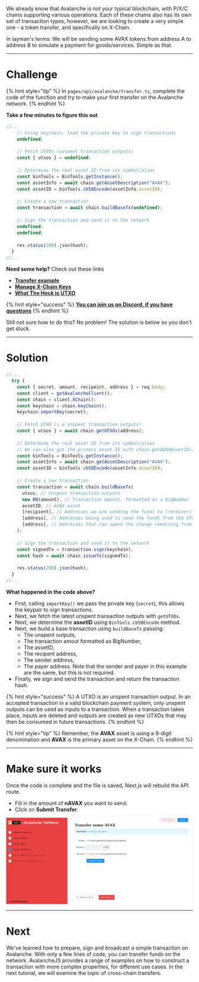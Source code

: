 We already know that Avalanche is not your typical blockchain, with P/X/C chains supporting various operations. Each of these chains also has its own set of transaction types, however, we are looking to create a very simple one - a token transfer, and specifically on X-Chain.

In layman's terms: We will be sending some AVAX tokens from address A to address B to simulate a payment for goods/services. Simple as that.

------------------------

# Challenge

{% hint style="tip" %}
In `pages/api/avalanche/transfer.ts`, complete the code of the function and try to make your first transfer on the Avalanche network. 
{% endhint %}

**Take a few minutes to figure this out**

```typescript
//...
    // Using keychain, load the private key to sign transactions
    undefined;

    // Fetch UTXOs (unspent transaction outputs)
    const { utxos } = undefined;

    // Determine the real asset ID from its symbol/alias
    const binTools = BinTools.getInstance();
    const assetInfo = await chain.getAssetDescription("AVAX");
    const assetID = binTools.cb58Encode(assetInfo.assetID);

    // Create a new transaction
    const transaction = await chain.buildBaseTx(undefined);

    // Sign the transaction and send it to the network
    undefined;
    undefined;

    res.status(200).json(hash);
  }
//...
```

**Need some help?** Check out these links
* [**Transfer example**](https://github.com/ava-labs/avalanchejs/tree/master/examples/avm)  
* [**Manage X-Chain Keys**](https://docs.avax.network/build/tools/avalanchejs/manage-x-chain-keys)
* [**What The Heck is UTXO**](https://medium.com/bitbees/what-the-heck-is-utxo-ca68f2651819)

{% hint style="success" %}
[**You can join us on Discord, if you have questions**](https://discord.gg/fszyM7K)
{% endhint %}

Still not sure how to do this? No problem! The solution is below so you don't get stuck.

------------------------

# Solution

```typescript
//...
  try {
    const { secret, amount, recipeint, address } = req.body;
    const client = getAvalancheClient();
    const chain = client.XChain(); 
    const keychain = chain.keyChain();
    keychain.importKey(secret);

    // Fetch UTXO (i.e unspent transaction outputs)
    const { utxos } = await chain.getUTXOs(address);

    // Determine the real asset ID from its symbol/alias
    // We can also get the primary asset ID with chain.getAVAXAssetID() call
    const binTools = BinTools.getInstance();
    const assetInfo = await chain.getAssetDescription("AVAX");
    const assetID = binTools.cb58Encode(assetInfo.assetID);

    // Create a new transaction
    const transaction = await chain.buildBaseTx(
      utxos, // Unspent transaction outputs	
      new BN(amount), // Transaction amount, formatted as a BigNumber
      assetID, // AVAX asset
      [recipient], // Addresses we are sending the funds to (receiver)
      [address], // Addresses being used to send the funds from the UTXOs provided (sender)
      [address], // Addresses that can spend the change remaining from the spent UTXOs (payer)
    );

    // Sign the transaction and send it to the network
    const signedTx = transaction.sign(keychain);
    const hash = await chain.issueTx(signedTx);

    res.status(200).json(hash);
  }
//...
```

**What happened in the code above?**
* First, calling `importKey()` we pass the private key (`secret`), this allows the keypair to sign transactions.
* Next, we fetch the latest unspent transaction outputs with `getUTXOs`.
* Next, we determine the **assetID** using `BinTools.cb58Encode` method.
* Next, we build a base transaction using `buildBaseTx` passing:
  * The unspent outputs,
  * The transaction amout formatted as BigNumber,
  * The assetID,
  * The recipent address,
  * The sender address,
  * The payer address. Note that the sender and payer in this example are the same, but this is not required.
* Finally, we sign and send the transaction and return the transaction hash.

{% hint style="success" %}
A UTXO is an unspent transaction output. In an accepted transaction in a valid blockchain payment system, only unspent outputs can be used as inputs to a transaction. When a transaction takes place, inputs are deleted and outputs are created as new UTXOs that may then be consumed in future transactions.
{% endhint %}


{% hint style="tip" %}
Remember, the **AVAX** asset is using a 9-digit denomination and **AVAX** is the primary asset on the X-Chain.
{% endhint %}


------------------------

# Make sure it works

Once the code is complete and the file is saved, Next.js will rebuild the API route.
* Fill in the amount of **nAVAX** you want to send.
* Click on **Submit Transfer**.


![](../../../.gitbook/assets/pathways/avalanche/avalanche-transfer.gif)

-----------------------------

# Next

We've learned how to prepare, sign and broadcast a simple transaction on Avalanche. With only a few lines of code, you can transfer funds on the network. AvalancheJS provides a range of examples on how to construct a transaction with more complex properties, for different use cases. In the next tutorial, we will examine the topic of cross-chain transfers.
